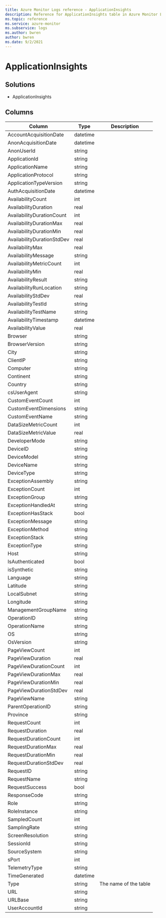 ```yaml
---
title: Azure Monitor Logs reference - ApplicationInsights
description: Reference for ApplicationInsights table in Azure Monitor Logs.
ms.topic: reference
ms.service: azure-monitor
ms.subservice: logs
ms.author: bwren
author: bwren
ms.date: 9/2/2021
---
```


# ApplicationInsights

 

## Solutions

- ApplicationInsights




## Columns

|Column|Type|Description|
|---|---|---|
|AccountAcquisitionDate|datetime||
|AnonAcquisitionDate|datetime||
|AnonUserId|string||
|ApplicationId|string||
|ApplicationName|string||
|ApplicationProtocol|string||
|ApplicationTypeVersion|string||
|AuthAcquisitionDate|datetime||
|AvailabilityCount|int||
|AvailabilityDuration|real||
|AvailabilityDurationCount|int||
|AvailabilityDurationMax|real||
|AvailabilityDurationMin|real||
|AvailabilityDurationStdDev|real||
|AvailabilityMax|real||
|AvailabilityMessage|string||
|AvailabilityMetricCount|int||
|AvailabilityMin|real||
|AvailabilityResult|string||
|AvailabilityRunLocation|string||
|AvailabilityStdDev|real||
|AvailabilityTestId|string||
|AvailabilityTestName|string||
|AvailabilityTimestamp|datetime||
|AvailabilityValue|real||
|Browser|string||
|BrowserVersion|string||
|City|string||
|ClientIP|string||
|Computer|string||
|Continent|string||
|Country|string||
|csUserAgent|string||
|CustomEventCount|int||
|CustomEventDimensions|string||
|CustomEventName|string||
|DataSizeMetricCount|int||
|DataSizeMetricValue|real||
|DeveloperMode|string||
|DeviceID|string||
|DeviceModel|string||
|DeviceName|string||
|DeviceType|string||
|ExceptionAssembly|string||
|ExceptionCount|int||
|ExceptionGroup|string||
|ExceptionHandledAt|string||
|ExceptionHasStack|bool||
|ExceptionMessage|string||
|ExceptionMethod|string||
|ExceptionStack|string||
|ExceptionType|string||
|Host|string||
|IsAuthenticated|bool||
|isSynthetic|string||
|Language|string||
|Latitude|string||
|LocalSubnet|string||
|Longitude|string||
|ManagementGroupName|string||
|OperationID|string||
|OperationName|string||
|OS|string||
|OsVersion|string||
|PageViewCount|int||
|PageViewDuration|real||
|PageViewDurationCount|int||
|PageViewDurationMax|real||
|PageViewDurationMin|real||
|PageViewDurationStdDev|real||
|PageViewName|string||
|ParentOperationID|string||
|Province|string||
|RequestCount|int||
|RequestDuration|real||
|RequestDurationCount|int||
|RequestDurationMax|real||
|RequestDurationMin|real||
|RequestDurationStdDev|real||
|RequestID|string||
|RequestName|string||
|RequestSuccess|bool||
|ResponseCode|string||
|Role|string||
|RoleInstance|string||
|SampledCount|int||
|SamplingRate|string||
|ScreenResolution|string||
|SessionId|string||
|SourceSystem|string||
|sPort|int||
|TelemetryType|string||
|TimeGenerated|datetime||
|Type|string|The name of the table|
|URL|string||
|URLBase|string||
|UserAccountId|string||
